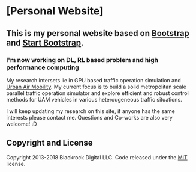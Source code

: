 # [Personal Website]

## This is my personal website based on [Bootstrap](http://getbootstrap.com/) and  [Start Bootstrap](http://startbootstrap.com/). 

### I'm now working on DL, RL based problem and high performance computing

My research intersets lie in GPU based traffic operation simulation and [Urban Air Mobility](https://www.faa.gov/uas/advanced_operations/urban_air_mobility). My current focus is to build a solid metropolitan scale parallel traffic operation simulator and explore efficient and robust control methods for UAM vehicles in various heterougeneous traffic situations.




I will keep updating my research on this site, if anyone has the same interests please contact me.
Questions and Co-works are also very welcome! :D

## Copyright and License

Copyright 2013-2018 Blackrock Digital LLC. Code released under the [MIT](https://github.com/BlackrockDigital/startbootstrap-resume/blob/gh-pages/LICENSE) license.
